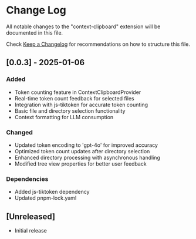 # Change Log

All notable changes to the "context-clipboard" extension will be documented in this file.

Check [Keep a Changelog](http://keepachangelog.com/) for recommendations on how to structure this file.

## [0.0.3] - 2025-01-06

### Added
- Token counting feature in ContextClipboardProvider
- Real-time token count feedback for selected files
- Integration with js-tiktoken for accurate token counting
- Basic file and directory selection functionality
- Context formatting for LLM consumption

### Changed
- Updated token encoding to 'gpt-4o' for improved accuracy
- Optimized token count updates after directory selection
- Enhanced directory processing with asynchronous handling
- Modified tree view properties for better user feedback

### Dependencies
- Added js-tiktoken dependency
- Updated pnpm-lock.yaml

## [Unreleased]

- Initial release